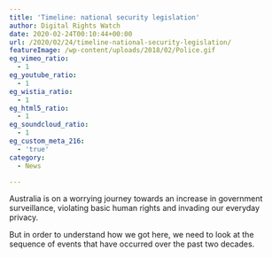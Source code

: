 ```yaml
---
title: 'Timeline: national security legislation'
author: Digital Rights Watch
date: 2020-02-24T00:10:44+00:00
url: /2020/02/24/timeline-national-security-legislation/
featureImage: /wp-content/uploads/2018/02/Police.gif
eg_vimeo_ratio:
  - 1
eg_youtube_ratio:
  - 1
eg_wistia_ratio:
  - 1
eg_html5_ratio:
  - 1
eg_soundcloud_ratio:
  - 1
eg_custom_meta_216:
  - 'true'
category:
  - News

---
```

Australia is on a worrying journey towards an increase in government surveillance, violating basic human rights and invading our everyday privacy.

But in order to understand how we got here, we need to look at the sequence of events that have occurred over the past two decades.
